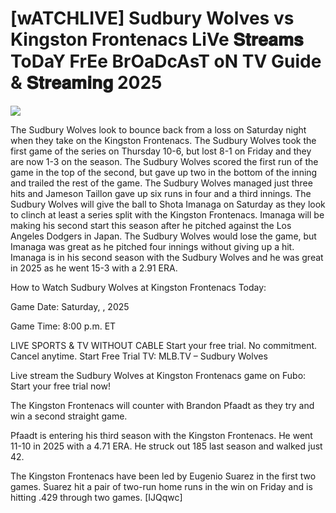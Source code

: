#  [wATCHLIVE] Sudbury Wolves vs Kingston Frontenacs LiVe 𝐒𝐭𝐫𝐞𝐚𝐦𝐬 ToDaY FrEe BrOaDcAsT oN TV Guide & 𝐒𝐭𝐫𝐞𝐚𝐦𝐢𝐧𝐠  2025  
  
  
[![](https://i.imgur.com/qSNzIqt.png)](https://movie.rssnews.media/gqDBSaatb.php)  
  
The Sudbury Wolves look to bounce back from a loss on Saturday night when they take on the Kingston Frontenacs. The Sudbury Wolves took the first game of the series on Thursday 10-6, but lost 8-1 on Friday and they are now 1-3 on the season. The Sudbury Wolves scored the first run of the game in the top of the second, but gave up two in the bottom of the inning and trailed the rest of the game. The Sudbury Wolves managed just three hits and Jameson Taillon gave up six runs in four and a third innings. The Sudbury Wolves will give the ball to Shota Imanaga on Saturday as they look to clinch at least a series split with the Kingston Frontenacs. Imanaga will be making his second start this season after he pitched against the Los Angeles Dodgers in Japan. The Sudbury Wolves would lose the game, but Imanaga was great as he pitched four innings without giving up a hit. Imanaga is in his second season with the Sudbury Wolves and he was great in 2025 as he went 15-3 with a 2.91 ERA.

How to Watch Sudbury Wolves at Kingston Frontenacs Today:

Game Date: Saturday, , 2025

Game Time: 8:00 p.m. ET

LIVE SPORTS & TV WITHOUT CABLE
Start your free trial. No commitment. Cancel anytime.
Start Free Trial
TV: MLB.TV – Sudbury Wolves

Live stream the Sudbury Wolves at Kingston Frontenacs game on Fubo: Start your free trial now!

The Kingston Frontenacs will counter with Brandon Pfaadt as they try and win a second straight game.

Pfaadt is entering his third season with the Kingston Frontenacs. He went 11-10 in 2025 with a 4.71 ERA. He struck out 185 last season and walked just 42.

The Kingston Frontenacs have been led by Eugenio Suarez in the first two games. Suarez hit a pair of two-run home runs in the win on Friday and is hitting .429 through two games. [IJQqwc]